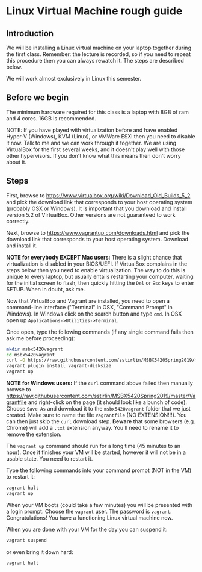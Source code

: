 # Linux Virtual Machine rough guide

## Introduction

We will be installing a Linux virtual machine on your laptop together during the first class.
Remember:  the lecture is recorded, so if you need to repeat this procedure then you can always
rewatch it.  The steps are described below.

We will work almost exclusively in Linux this semester.


## Before we begin

The minimum hardware required for this class is a laptop with 8GB of ram and 4 cores.  16GB is recommended.

NOTE:  If you have played with virtualization before and have enabled Hyper-V (Windows), KVM (Linux), or 
VMWare ESXi then you need to disable it now.  Talk to me and we can work through it together.
We are using VirtualBox for the first several weeks, and it doesn't play well with those other
hypervisors.  If you don't know what this means then don't worry about it.


## Steps

First, browse to https://www.virtualbox.org/wiki/Download_Old_Builds_5_2 and pick the download link 
that corresponds to your host operating system (probably OSX or Windows).  It is important that you download 
and install version 5.2 of VirtualBox.  Other versions are not guaranteed to work correctly.

Next, browse to https://www.vagrantup.com/downloads.html and pick the download link that corresponds to your 
host operating system.  Download and install it.

**NOTE for everybody EXCEPT Mac users:**  There is a slight chance that virtualization is disabled in your BIOS/UEFI.
If VirtualBox complains in the steps below then you need to enable virtualization.  The way to do this is unique 
to every laptop, but usually entails restarting your computer, 
waiting for the initial screen to flash, then quickly hitting the `Del` or `Esc` keys to enter SETUP.
When in doubt, ask me.

Now that VirtualBox and Vagrant are installed, you need to open a command-line interface ("Terminal" in OSX, 
"Command Prompt" in Windows).
In Windows click on the search button and type `cmd`.  In OSX open up `Applications->Utilities->Terminal`.

Once open, type the following commands (if any single command fails then ask me before proceeding):

```sh
mkdir msbx5420vagrant
cd msbx5420vagrant
curl -O https://raw.githubusercontent.com/sstirlin/MSBX5420Spring2019/master/Vagrantfile
vagrant plugin install vagrant-disksize
vagrant up
```

**NOTE for Windows users:**  If the `curl` command above failed then manually browse
to https://raw.githubusercontent.com/sstirlin/MSBX5420Spring2019/master/Vagrantfile and right-click on the
page (it should look like a bunch of code).
Choose `Save As` and download it to the `msbx5420vagrant` folder that we just created.  Make sure to name the file
`Vagrantfile` (NO EXTENSION!!!).  You can then just skip the `curl` download step.  **Beware** that some
browsers (e.g. Chrome) will add a `.txt` extension anyway.  You'll need to rename it to remove the extension.

The `vagrant up` command should run for a long time (45 minutes to an hour).  Once it finishes 
your VM will be started, however it will not be in a usable state.  You need to restart it.

Type the following commands into your command prompt (NOT in the VM) to restart it:

```sh
vagrant halt
vagrant up
```

When your VM boots (could take a few minutes) you will be presented with a login prompt.  Choose the `vagrant` user.
The password is `vagrant`.  Congratulations!  You have a functioning Linux virtual machine now.

When you are done with your VM for the day you can suspend it:
```sh
vagrant suspend
```
or even bring it down hard:
```sh
vagrant halt
```
